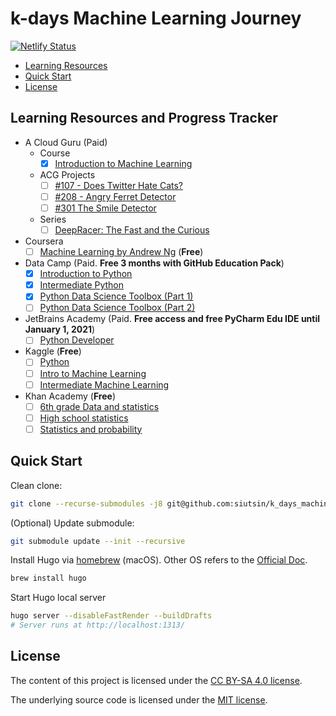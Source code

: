 # k-days Machine Learning Journey

[![Netlify Status](https://api.netlify.com/api/v1/badges/a70311c1-33ec-4c4a-afa6-93f453016ea5/deploy-status)](https://app.netlify.com/sites/ml-journey/deploys)

<!-- START doctoc generated TOC please keep comment here to allow auto update -->
<!-- DON'T EDIT THIS SECTION, INSTEAD RE-RUN doctoc TO UPDATE -->

- [Learning Resources](#learning-resources)
- [Quick Start](#quick-start)
- [License](#license)

<!-- END doctoc generated TOC please keep comment here to allow auto update -->

## Learning Resources and Progress Tracker

- A Cloud Guru (Paid)
  - Course
    - [x] [Introduction to Machine Learning](https://acloud.guru/learn/intro-machine-learning)
  - ACG Projects
    - [ ] [#107 - Does Twitter Hate Cats?](https://acloud.guru/series/acg-projects/view/107)
    - [ ] [#208 - Angry Ferret Detector](https://acloud.guru/series/acg-projects/view/208)
    - [ ] [#301 The Smile Detector](https://acloud.guru/series/acg-projects/view/301)
  - Series
    - [ ] [DeepRacer: The Fast and the Curious](https://acloud.guru/series/deepracer)
- Coursera
  - [ ] [Machine Learning by Andrew Ng](https://www.coursera.org/learn/machine-learning) (**Free**)
- Data Camp (Paid. **Free 3 months with GitHub Education Pack**)
  - [x] [Introduction to Python](https://www.datacamp.com/courses/intro-to-python-for-data-science)
  - [x] [Intermediate Python](https://learn.datacamp.com/courses/intermediate-python-for-data-science)
  - [x] [Python Data Science Toolbox (Part 1)](https://www.datacamp.com/courses/python-data-science-toolbox-part-1)
  - [ ] [Python Data Science Toolbox (Part 2)](https://www.datacamp.com/courses/python-data-science-toolbox-part-2)
- JetBrains Academy (Paid. **Free access and free PyCharm Edu IDE until January 1, 2021**)
  - [ ] [Python Developer](https://www.jetbrains.com/academy/)
- Kaggle (**Free**)
  - [ ] [Python](https://www.kaggle.com/learn/python)
  - [ ] [Intro to Machine Learning](https://www.kaggle.com/learn/intro-to-machine-learning)
  - [ ] [Intermediate Machine Learning](https://www.kaggle.com/learn/intermediate-machine-learning)
- Khan Academy (**Free**)
  - [ ] [6th grade Data and statistics](https://www.khanacademy.org/math/cc-sixth-grade-math/cc-6th-data-statistics)
  - [ ] [High school statistics](https://www.khanacademy.org/math/probability)
  - [ ] [Statistics and probability](https://www.khanacademy.org/math/statistics-probability)

## Quick Start

Clean clone:

```bash
git clone --recurse-submodules -j8 git@github.com:siutsin/k_days_machine_learning_journey.git
```

(Optional) Update submodule:

```bash
git submodule update --init --recursive
```

Install Hugo via [homebrew](https://brew.sh/) (macOS). Other OS refers to the [Official Doc](https://gohugo.io/getting-started/installing/).

```bash
brew install hugo
```

Start Hugo local server

```bash
hugo server --disableFastRender --buildDrafts
# Server runs at http://localhost:1313/
```

## License

The content of this project is licensed under the [CC BY-SA 4.0 license](https://creativecommons.org/licenses/by-sa/4.0/).

The underlying source code is licensed under the [MIT license](LICENSE.md).
